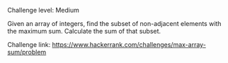 Challenge level: Medium

Given an array of integers, find the subset of non-adjacent elements with the maximum sum. 
Calculate the sum of that subset.

Challenge link: https://www.hackerrank.com/challenges/max-array-sum/problem
